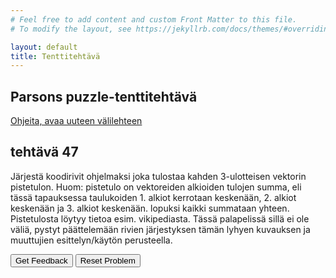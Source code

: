 ```yaml
---
# Feel free to add content and custom Front Matter to this file.
# To modify the layout, see https://jekyllrb.com/docs/themes/#overriding-theme-defaults

layout: default
title: Tenttitehtävä
---
```


## Parsons puzzle-tenttitehtävä 
[Ohjeita, avaa uuteen välilehteen](../ohjeet.md)


## tehtävä 47
Järjestä koodirivit ohjelmaksi joka tulostaa kahden 3-ulotteisen vektorin pistetulon. 
Huom: pistetulo on vektoreiden alkioiden tulojen summa, eli tässä tapauksessa taulukoiden 1. alkiot kerrotaan keskenään, 2. alkiot keskenään ja 3. alkiot keskenään. lopuksi kaikki summataan yhteen. Pistetulosta löytyy tietoa esim. vikipediasta. 
Tässä palapelissä sillä ei ole väliä, pystyt päättelemään rivien järjestyksen tämän lyhyen kuvauksen ja muuttujien esittelyn/käytön perusteella.
<div id="P47-sortableTrash" class="sortable-code"></div> 
<div id="P47-sortable" class="sortable-code"></div> 
<div style="clear:both;"></div> 
<p> 
    <input id="P47-feedbackLink" value="Get Feedback" type="button" /> 
    <input id="P47-newInstanceLink" value="Reset Problem" type="button" /> 
</p> 
<script type="text/javascript"> 
(function(){
  var initial = "function dot_product(vector1, vector2) {\n" +
    "  let result = 0;\n" +
    "  for (let i = 0; i < 3; i++) {\n" +
    "    result += vector1[i] * vector2[i];\n" +
    "  }\n" +
    "  return result;\n" +
    "} \\n console.log(dot_product([1,2,3], [1,2,3])) \\n console.log(dot_product([2,4,6], [2,4,6])) \\n console.log(dot_product([1,1,1], [0,1,-1])) \\n ";
  var parsonsPuzzle = new ParsonsWidget({
    "sortableId": "P47-sortable",
    "max_wrong_lines": 10,
    "grader": ParsonsWidget._graders.LineBasedGrader,
    "exec_limit": 2500,
    "can_indent": true,
    "x_indent": 50,
    "lang": "en",
    "trashId": "P47-sortableTrash"
  });
  parsonsPuzzle.init(initial);
  parsonsPuzzle.shuffleLines();
  $("#P47-newInstanceLink").click(function(event){ 
      event.preventDefault(); 
      parsonsPuzzle.shuffleLines(); 
  }); 
  $("#P47-feedbackLink").click(function(event){ 
      event.preventDefault(); 
      parsonsPuzzle.getFeedback(); 
  }); 
})(); 
</script>


